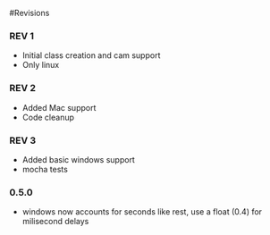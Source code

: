 #Revisions

### REV 1
* Initial class creation and cam support
* Only linux

### REV 2
* Added Mac support
* Code cleanup

### REV 3
* Added basic windows support
* mocha tests

### 0.5.0
* windows now accounts for seconds like rest, use a float (0.4) for milisecond delays
